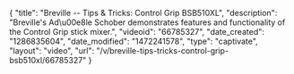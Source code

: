 {
    "title": "Breville -- Tips & Tricks: Control Grip BSB510XL",
    "description": "Breville's Ad\u00e8le Schober demonstrates features and functionality of the Control Grip stick mixer.",
    "videoid": "66785327",
    "date_created": "1286835604",
    "date_modified": "1472241578",
    "type": "captivate",
    "layout": "video",
    "url": "\/v\/breville-tips-tricks-control-grip-bsb510xl\/66785327"
}